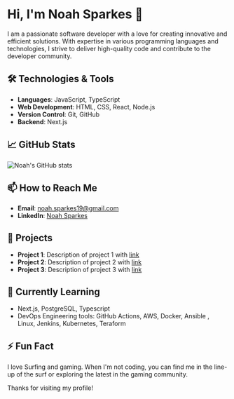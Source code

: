 
<!---
Noahsparkes/Noahsparkes is a ✨ special ✨ repository because its `README.md` (this file) appears on your GitHub profile.
You can click the Preview link to take a look at your changes.
--->

# Hi, I'm Noah Sparkes 👋

I am a passionate software developer with a love for creating innovative and efficient solutions. With expertise in various programming languages and technologies, I strive to deliver high-quality code and contribute to the developer community.

## 🛠️ Technologies & Tools

- **Languages**: JavaScript, TypeScript
- **Web Development**: HTML, CSS, React, Node.js
- **Version Control**: Git, GitHub
- **Backend**: Next.js

## 📈 GitHub Stats

![Noah's GitHub stats](https://github-readme-stats.vercel.app/api?username=Noahsparkes&show_icons=true&theme=dark)

## 📫 How to Reach Me

- **Email**: [noah.sparkes19@gmail.com](mailto:noah.sparkes19@gmail.com)
- **LinkedIn**: [Noah Sparkes](https://www.linkedin.com/in/noah-sparkes-22a4ba267/)


## 🌟 Projects

- **Project 1**: Description of project 1 with [link](#)
- **Project 2**: Description of project 2 with [link](#)
- **Project 3**: Description of project 3 with [link](#)


## 🌱 Currently Learning

- Next.js, PostgreSQL, Typescript
- DevOps Engineering tools: GitHub Actions, AWS, Docker, Ansible , Linux, Jenkins, Kubernetes, Teraform

## ⚡ Fun Fact

I love Surfing and gaming. When I'm not coding, you can find me in the line-up of the surf or exploring the latest in the gaming community.

Thanks for visiting my profile!
```
